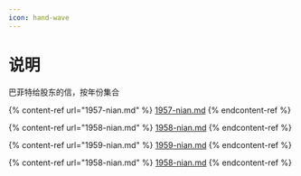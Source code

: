 ```yaml
---
icon: hand-wave
---
```


# 说明

巴菲特给股东的信，按年份集合

{% content-ref url="1957-nian.md" %}
[1957-nian.md](1957-nian.md)
{% endcontent-ref %}

{% content-ref url="1958-nian.md" %}
[1958-nian.md](1958-nian.md)
{% endcontent-ref %}

{% content-ref url="1959-nian.md" %}
[1959-nian.md](1959-nian.md)
{% endcontent-ref %}

{% content-ref url="1958-nian.md" %}
[1958-nian.md](1958-nian.md)
{% endcontent-ref %}

